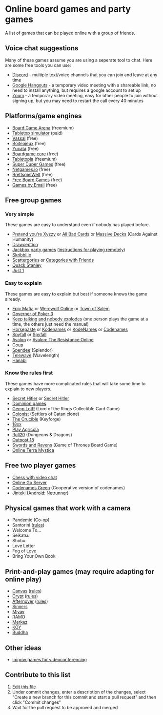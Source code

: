 # Online board games and party games
A list of games that can be played online with a group of friends.

## Voice chat suggestions
Many of these games assume you are using a seperate tool to chat. Here are some free tools you can use:

- [Discord](https://discordapp.com/) - multiple text/voice channels that you can join and leave at any time
- [Google Hangouts](https://hangouts.google.com/) - a temporary video meeting with a shareable link, no need to install anything, but requires a google account to set up
- [Zoom](https://zoom.us/) - a temporary video meeting, easy for other people to join without signing up, but you may need to restart the call every 40 minutes

## Platforms/game engines
- [Board Game Arena](https://boardgamearena.com/) (freemium)
- [Tabletop simulator](https://www.tabletopsimulator.com/) (paid)
- [Vassal](http://www.vassalengine.org/) (free)
- [Boiteajeux](http://www.boiteajeux.net/) (free)
- [Yucata](https://www.yucata.de/en) (free)
- [Boardgame core](http://play.boardgamecore.net) (free)
- [Tabletopia](https://tabletopia.com/) (freemium)
- [Super Duper Games](http://superdupergames.org/) (free)
- [Netgames.io](https://netgames.io/games/) (free)
- [BrettspielWelt](http://www.brettspielwelt.de/Spiele/) (free)
- [Free Board Games](https://www.freeboardgames.org/) (free)
- [Games by Email](http://gamesbyemail.com/) (free)

## Free group games
### Very simple
These games are easy to understand even if nobody has played before.

- [Pretend you're Xyzzy](https://pyx-2.pretendyoure.xyz/zy/game.jsp) or [All Bad Cards](https://allbad.cards/) or [Massive Decks](https://md.rereadgames.com/#new) (Cards Against Humanity)
- [Drawception](https://drawception.com/)
- [Jackbox party games](https://jackboxgames.com/) ([instructions for playing remotely](https://jackboxgames.com/how-to-play-jackbox-games-with-friends-and-family-remotely/))
- [Skribbl.io](https://skribbl.io/)
- [Scattergories](https://swellgarfo.com/scattergories/) or [Categories with Friends](https://categories-with-friends.herokuapp.com/)
- [Quack Stanley](https://quackstanley.net/)
- [Just 1](https://just1.herokuapp.com/#)

### Easy to explain
These games are easy to explain but best if someone knows the game already.

- [Epic Mafia](https://epicmafia.com/home) or [Werewolf Online](https://werewolv.es/) or [Town of Salem](https://www.blankmediagames.com/)
- [Governer of Poker 3](https://www.governorofpoker.com/games/governor-of-poker-3/)
- [Keep talking and nobody explodes](https://keeptalkinggame.com/) (one person plays the game at a time, the others just need the manual)
- [Horsepaste](https://www.horsepaste.com/) or [Kodenames](https://jhil.github.io/kodenames/) or [KodeNames](https://ninjabunny.github.io/KodeNames/) or [Codenames](https://www.thecompletelysurrounded.com/games/code/)
- [Spyfall](https://www.spyfall.app/) or [Spyfall](https://spyfall.adrianocola.com/)
- [Avalon](https://avalon.fun/) or [Avalon: The Resistance Online](https://avalongame.online/)
- [Coup](https://coup.thebrown.net/)
- [Spendee](https://spendee.mattle.online/welcome) (Splendor)
- [Telewave](https://gjeuken.github.io/telewave/) (Wavelength)
- [Hanabi](https://hanabi.cards/)

### Know the rules first
These games have more complicated rules that will take some time to explain to new players.

- [Secret Hitler](https://secret.ethanl.ee/) or [Secret Hitler](https://secrethitler.io/)
- [Dominion.games](https://dominion.games/)
- [Gemp LotR](http://www.gempukku.com/gemp-lotr/) (Lord of the Rings Collectible Card Game)
- [Colonist](https://colonist.io/) (Settlers of Catan clone)
- [The Crucible](https://thecrucible.online/) (Keyforge)
- [18xx](http://www.rr18xx.com/)
- [Play Agricola](https://playagricola.com/)
- [Roll20](https://roll20.net/) (Dungeons & Dragons)
- [Outpost 18](https://outpost18.netlify.com/)
- [Swords and Ravens](https://swordsandravens.net/) (Game of Thrones Board Game)
- [Online Terra Mystica](https://terra.snellman.net/)

## Free two player games
- [Chess with video chat](https://rootshirechess.glitch.me/)
- [Online Go Server](https://online-go.com/)
- [Codenames Green](https://www.codenamesgreen.com/) (Cooperative version of codenames)
- [Jinteki](https://www.jinteki.net/) (Android: Netrunner)

## Physical games that work with a camera
- Pandemic (Co-op)
- Santorini ([rules](https://www.ultraboardgames.com/santorini/game-rules.php))
- Welcome To...
- Seikatsu
- Shobu
- Love Letter
- Fog of Love
- Bring Your Own Book 

## Print-and-play games (may require adapting for online play)
- [Canvas](https://drive.google.com/file/d/1Wrs5ZwI5DGXP2U4-EKrAIPU8gW1Ei7RT/view) ([rules](https://drive.google.com/file/d/1xUKX5SY6WW_5pl3JxmWHIHJ65nRDniaH/view))
- [Crypt](https://drive.google.com/file/d/18HalK6icIftJvSlZ-c8XXx3_4jc6CHsq/view) ([rules](http://roadtoinfamy.com/images/Crypt_rules.pdf))
- [Afternover](https://drive.google.com/file/d/1QNABumIphVEt3e-yi8xtXk_6_XJtkptU/view) ([rules](http://roadtoinfamy.com/images/Afternova_rules.pdf))
- [Sinners](https://boardgamegeek.com/boardgame/269466/sinners)
- [Miyav](https://boardgamegeek.com/boardgame/281119/miyav)
- [RAMO](https://boardgamegeek.com/boardgame/286990/ramo)
- [Merkez](https://boardgamegeek.com/boardgame/281190/merkez)
- [KÖY](https://boardgamegeek.com/boardgame/299687/koy)
- [Buddha](https://boardgamegeek.com/boardgame/297639/buddha)

## Other ideas
- [Improv games for videoconferencing](https://github.com/pamelafox/improvlists/blob/master/collections/Improv-games-for-video-conferencing.md)

## Contribute to this list
1. [Edit this file](https://github.com/MatMoore/online-board-games-and-party-games/edit/master/README.md)
2. Under commit changes, enter a description of the changes, select "Create a new branch for this commit and start a pull request" and then click "Commit changes"
3. Wait for the pull request to be approved and merged
